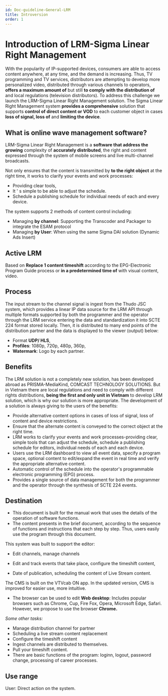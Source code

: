 ```yaml
---
id: Doc-guideline-General-LRM
title: Introversion
order: 1
---
```


# Introduction of LRM-Sigma Linear Right Management

With the popularity of IP-supported devices, consumers are able to access content anywhere, at any time, and the demand is increasing. Thus, TV programming and TV services, distributors are attempting to develop more personalized video, distributed through various channels to operators, **offers a maximum amount of** but still **to comply with the distribution of** and local regulations (television distributors). To address this challenge we launch the LRM-Sigma Linear Right Management solution. The Sigma Linear Right Management system **provides a comprehensive** solution that supports **control of direct content or VOD** to each customer object in cases **loss of signal, loss of** and **limiting the device**.


## What is online wave management software?

LRM-Sigma Linear Right Management is a  **software that address the growing** complexity of **accurately distributed**, the right and content expressed through the system of mobile screens and live multi-channel broadcasts.

Not only ensures that the content is transmitted by **to the right object** at the right time, it works to clarify your events and work processes:
 * Providing clear tools,
 * It &apos; s simple to be able to adjust the schedule.
 * Schedule a publishing schedule for individual needs of each and every device.

The system supports 2 methods of content control including:
- Managing **by channel**: Supporting the Transcoder and Packager to integrate the ESAM protocol
- Managing **by User**: When using the same Sigma DAI solution (Dynamic Ads Insert)

## Active LRM
Based on **Replace 1 content timeshift** according to the EPG-Electronic Program Guide process or **in a predetermined time of** with visual content, video.

## Process
The input stream to the channel signal is ingest from the Thudo JSC system, which provides a linear IP data source for the LRM API through multiple formats supported by both the programmer and the operator through the LRM service entering the data and standardization it into SCTE 224 format stored locally. Then, it is distributed to many end points of the distribution partner and the data is displayed to the viewer (output) below:
* Format **UDP/ HLS**,
* **Profiles**: 1080p, 720p, 480p, 360p,
* **Watermark**: Logo by each partner.

## Benefits
The LRM solution is not a completely new solution, has been developed abroad as PRISMA-MediaKind, COMCAST TECHNOLOGY SOLUTIONS. But in Vietnam there are local regulations and need to comply with different rights distributions, **being the first and only unit in Vietnam** to develop LRM solution, which is why our solution is more appropriate. The development of a solution is always giving to the users of the benefits:

* Provide alternative content options in cases of loss of signal, loss of content and device restrictions.
* Ensure that the alternate content is conveyed to the correct object at the right time.
* LRM works to clarify your events and work processes-providing clear, simple tools that can adjust the schedule, schedule a publishing schedule for editors, individual needs of each and each device.
* Users use the LRM dashboard to view all event data, specify a program space, optional content to edit/expand the event in real time and verify the appropriate alternative content.
* Automatic control of the schedule into the operator's programmable electronic programming (EPG) process.
* Provides a single source of data management for both the programmer and the operator through the synthesis of SCTE 224 events.

## Destination

* This document is built for the manual work that uses the details of the operation of software functions.
* The content presents in the brief document, according to the sequence of functions and instructions that each step by step. Thus, users easily use the program through this document.

This system was built to support the editor:

* Edit channels, manage channels

* Edit and track events that take place, configure the timeshift content,

* Date of publication, scheduling the content of Live Stream content.

The CMS is built on the VTVcab ON app. In the updated version, CMS is improved for easier use, more intuitive.

* The browser can be used to edit **Web desktop**: Includes popular browsers such as Chrome, Cup, Fire Fox, Opera, Microsoft Edge, Safari. However, we propose to use the browser **Chrome.**

*Some other tasks:*
 * Manage distribution channel for partner
 * Scheduling a live stream content replacement
 * Configure the timeshift content
 * Ingest channels are distributed to themselves.
 * Pull your timeshift content.
 * There are basic functions of the program: loginn, logout, password change, processing of career processes.

## Use range

User: Direct action on the system.








